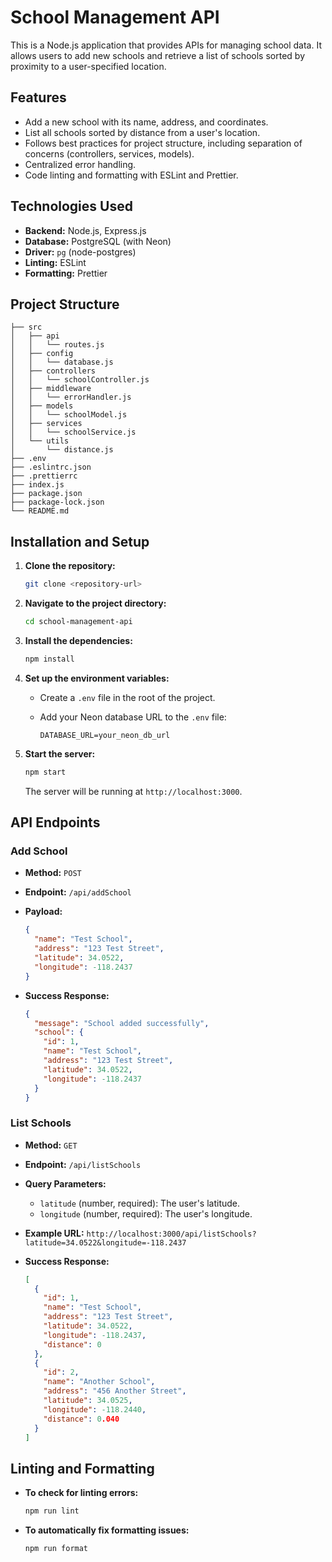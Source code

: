 # School Management API

This is a Node.js application that provides APIs for managing school data. It allows users to add new schools and retrieve a list of schools sorted by proximity to a user-specified location.

## Features

- Add a new school with its name, address, and coordinates.
- List all schools sorted by distance from a user's location.
- Follows best practices for project structure, including separation of concerns (controllers, services, models).
- Centralized error handling.
- Code linting and formatting with ESLint and Prettier.

## Technologies Used

- **Backend:** Node.js, Express.js
- **Database:** PostgreSQL (with Neon)
- **Driver:** `pg` (node-postgres)
- **Linting:** ESLint
- **Formatting:** Prettier

## Project Structure

```
├── src
│   ├── api
│   │   └── routes.js
│   ├── config
│   │   └── database.js
│   ├── controllers
│   │   └── schoolController.js
│   ├── middleware
│   │   └── errorHandler.js
│   ├── models
│   │   └── schoolModel.js
│   ├── services
│   │   └── schoolService.js
│   └── utils
│       └── distance.js
├── .env
├── .eslintrc.json
├── .prettierrc
├── index.js
├── package.json
├── package-lock.json
└── README.md
```

## Installation and Setup

1.  **Clone the repository:**

    ```bash
    git clone <repository-url>
    ```

2.  **Navigate to the project directory:**

    ```bash
    cd school-management-api
    ```

3.  **Install the dependencies:**

    ```bash
    npm install
    ```

4.  **Set up the environment variables:**

    - Create a `.env` file in the root of the project.
    - Add your Neon database URL to the `.env` file:

      ```
      DATABASE_URL=your_neon_db_url
      ```

5.  **Start the server:**

    ```bash
    npm start
    ```

    The server will be running at `http://localhost:3000`.

## API Endpoints

### Add School

- **Method:** `POST`
- **Endpoint:** `/api/addSchool`
- **Payload:**

  ```json
  {
    "name": "Test School",
    "address": "123 Test Street",
    "latitude": 34.0522,
    "longitude": -118.2437
  }
  ```

- **Success Response:**

  ```json
  {
    "message": "School added successfully",
    "school": {
      "id": 1,
      "name": "Test School",
      "address": "123 Test Street",
      "latitude": 34.0522,
      "longitude": -118.2437
    }
  }
  ```

### List Schools

- **Method:** `GET`
- **Endpoint:** `/api/listSchools`
- **Query Parameters:**

  - `latitude` (number, required): The user's latitude.
  - `longitude` (number, required): The user's longitude.

- **Example URL:** `http://localhost:3000/api/listSchools?latitude=34.0522&longitude=-118.2437`

- **Success Response:**

  ```json
  [
    {
      "id": 1,
      "name": "Test School",
      "address": "123 Test Street",
      "latitude": 34.0522,
      "longitude": -118.2437,
      "distance": 0
    },
    {
      "id": 2,
      "name": "Another School",
      "address": "456 Another Street",
      "latitude": 34.0525,
      "longitude": -118.2440,
      "distance": 0.040
    }
  ]
  ```

## Linting and Formatting

- **To check for linting errors:**

  ```bash
  npm run lint
  ```

- **To automatically fix formatting issues:**

  ```bash
  npm run format
  ```
